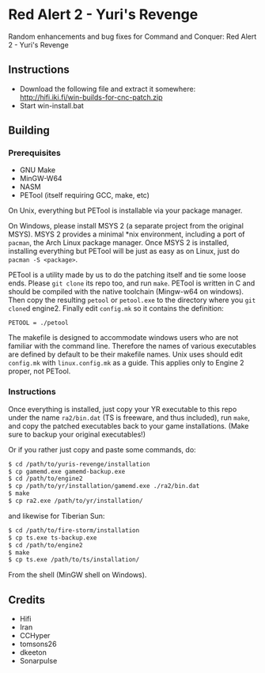 Red Alert 2 - Yuri's Revenge
================================================================================
Random enhancements and bug fixes for Command and Conquer: Red Alert 2 - Yuri's Revenge


Instructions
--------------------------------------------------------------------------------

 - Download the following file and extract it somewhere: http://hifi.iki.fi/win-builds-for-cnc-patch.zip
 - Start win-install.bat


Building
--------------------------------------------------------------------------------

### Prerequisites

 - GNU Make
 - MinGW-W64
 - NASM
 - PETool (itself requiring GCC, make, etc)

On Unix, everything but PETool is installable via your package manager.

On Windows, please install MSYS 2 (a separate project from the original MSYS).
MSYS 2 provides a minimal *nix environment, including a port of `pacman`, the
Arch Linux package manager. Once MSYS 2 is installed, installing everything but
PETool will be just as easy as on Linux, just do `pacman -S <package>`.

PETool is a utility made by us to do the patching itself and tie some loose
ends. Please `git clone` its repo too, and run `make`. PETool is written in C
and should be compiled with the native toolchain (Mingw-w64 on windows). Then
copy the resulting `petool` or `petool.exe` to the directory where you `git
clone`d engine2. Finally edit `config.mk` so it contains the definition:

```make
PETOOL = ./petool
```

The makefile is designed to accommodate windows users who are not familiar with
the command line. Therefore the names of various executables are defined by
default to be their makefile names. Unix uses should edit `config.mk` with
`linux.config.mk` as a guide. This applies only to Engine 2 proper, not PETool.

### Instructions

Once everything is installed, just copy your YR executable to this repo under
the name `ra2/bin.dat` (TS is freeware, and thus included), run `make`, and copy
the patched executables back to your game installations. (Make sure to backup
your original executables!)

Or if you rather just copy and paste some commands, do:

```sh
$ cd /path/to/yuris-revenge/installation
$ cp gamemd.exe gamemd-backup.exe
$ cd /path/to/engine2
$ cp /path/to/yr/installation/gamemd.exe ./ra2/bin.dat
$ make
$ cp ra2.exe /path/to/yr/installation/
```
and likewise for Tiberian Sun:

```sh
$ cd /path/to/fire-storm/installation
$ cp ts.exe ts-backup.exe
$ cd /path/to/engine2
$ make
$ cp ts.exe /path/to/ts/installation/
```

From the shell (MinGW shell on Windows).

Credits
--------------------------------------------------------------------------------

 - Hifi
 - Iran
 - CCHyper
 - tomsons26
 - dkeeton
 - Sonarpulse
